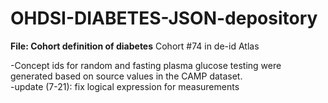 # OHDSI-DIABETES-JSON-depository

**File: Cohort definition of diabetes** Cohort #74 in de-id Atlas
  
-Concept ids for random and fasting plasma glucose testing were generated based on source values in the CAMP dataset.  
-update (7-21): fix logical expression for measurements

